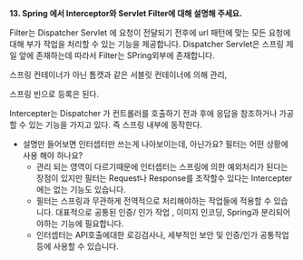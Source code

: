 
**13. Spring 에서 Interceptor와 Servlet Filter에 대해 설명해 주세요.**

Filter는 Dispatcher Servlet 에 요청이 전달되기 전후에 url 패턴에 맞는 모든 요청에 대해 부가 작업을 처리할 수 있는 기능을 제공합니다. Dispatcher Servlet은 스프링 제일 앞에 존재하는데 따라서 Filter는 SPring외부에 존재합니다. 

스프링 컨테이너가 아닌 톰캣과 같은 서블릿 컨테이너에 의해 관리, 

스프링 빈으로 등록은 된다.

Intercepter는 Dispatcher 가 컨트롤러를 호출하기 전과 후에 응답을 참조하거나 가공할 수 있는 기능을 가지고 있다. 즉 스프링 내부에 동작한다.

- 설명만 들어보면 인터셉터만 쓰는게 나아보이는데, 아닌가요? 필터는 어떤 상황에 사용 해야 하나요?
    - 관리 되는 영역이 다르기때문에 인터셉터는 스프링에 의한 예외처리가 된다는 장점이 있지만 필터는 Request나 Response를 조작할수 있다는 Intercepter에는 없는 기능도 있습니다.
    - 필터는 스프링과 무관하게 전역적으로 처리해야하는 작업들에 적용할 수 있습니다. 대표적으로 공통된 인증/ 인가 작업 , 이미지 인코딩, Spring과 분리되어야하는 기능에 필요합니다.
    - 인터셉터는 API호출에대한 로깅검사나, 세부적인 보안 및 인증/인가 공통작업등에 사용할 수 있습니다.
